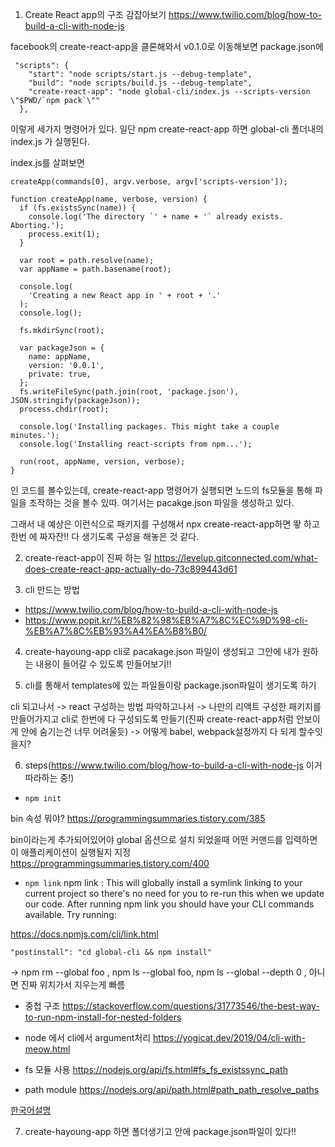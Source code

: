 1. Create React app의 구조 감잡아보기
https://www.twilio.com/blog/how-to-build-a-cli-with-node-js

facebook의 create-react-app을 클론해와서 v0.1.0로 이동해보면 package.json에 
```
 "scripts": {
    "start": "node scripts/start.js --debug-template",
    "build": "node scripts/build.js --debug-template",
    "create-react-app": "node global-cli/index.js --scripts-version \"$PWD/`npm pack`\""
  },
```
이렇게 세가지 명령어가 있다. 일단 npm create-react-app 하면 global-cli 폴더내의 index.js 가 실행된다. 


index.js를 살펴보면

```
createApp(commands[0], argv.verbose, argv['scripts-version']);

function createApp(name, verbose, version) {
  if (fs.existsSync(name)) {
    console.log('The directory `' + name + '` already exists. Aborting.');
    process.exit(1);
  }

  var root = path.resolve(name);
  var appName = path.basename(root);

  console.log(
    'Creating a new React app in ' + root + '.'
  );
  console.log();

  fs.mkdirSync(root);

  var packageJson = {
    name: appName,
    version: '0.0.1',
    private: true,
  };
  fs.writeFileSync(path.join(root, 'package.json'), JSON.stringify(packageJson));
  process.chdir(root);

  console.log('Installing packages. This might take a couple minutes.');
  console.log('Installing react-scripts from npm...');

  run(root, appName, version, verbose);
}
```

인 코드를 볼수있는데, create-react-app 명령어가 실행되면 노드의 fs모듈을 통해 파일을 조작하는 것을 볼수 있따. 
여기서는 pacakge.json 파일을 생성하고 있다. 


그래서 내 예상은 이런식으로 패키지를 구성해서 npx create-react-app하면 뙇 하고 한번 에 짜자잔!! 다 생기도록 구성을 해놓은 것 같다. 



2. create-react-app이 진짜 하는 일
https://levelup.gitconnected.com/what-does-create-react-app-actually-do-73c899443d61


3. cli 만드는 방법
- https://www.twilio.com/blog/how-to-build-a-cli-with-node-js
- https://www.popit.kr/%EB%82%98%EB%A7%8C%EC%9D%98-cli-%EB%A7%8C%EB%93%A4%EA%B8%B0/


4. create-hayoung-app cli로 pacakage.json 파일이 생성되고 그안에 내가 원하는 내용이 들어갈 수 있도록 만들어보기!!


5. cli를 통해서 templates에 있는 파일들이랑 package.json파일이 생기도록 하기

cli 되고나서 -> react 구성하는 방법 파악하고나서 -> 나만의 리액트 구성한 패키지를 만들어가지고 cli로 한번에 다 구성되도록 만들기(진짜 create-react-app처럼 안보이게 안에 숨기는건 너무 어려울듯) ->  어떻게 babel, webpack설정까지 다 되게 할수잇을지?


6. steps(https://www.twilio.com/blog/how-to-build-a-cli-with-node-js 이거 따라하는 중!)
- `npm init` 

bin 속성 뭐야? https://programmingsummaries.tistory.com/385

bin이라는게 추가되어있어야 global 옵션으로 설치 되었을때 어떤 커맨드를 입력하면 이 애플리케이션이 실행될지 지정
https://programmingsummaries.tistory.com/400


- `npm link`
npm link : This will globally install a symlink linking to your current project so there's no need for you to re-run this when we update our code. After running npm link you should have your CLI commands available. Try running:

https://docs.npmjs.com/cli/link.html

`"postinstall": "cd global-cli && npm install"`

-> npm rm --global foo , npm ls --global foo, npm ls --global --depth 0 , 아니면 진짜 위치가서 지우는게 빠름

- 중첩 구조
https://stackoverflow.com/questions/31773546/the-best-way-to-run-npm-install-for-nested-folders


- node 에서 cli에서 argument처리
https://yogicat.dev/2019/04/cli-with-meow.html

- fs 모듈 사용
https://nodejs.org/api/fs.html#fs_fs_existssync_path


- path module
https://nodejs.org/api/path.html#path_path_resolve_paths

[한국어설명](https://www.hanumoka.net/2018/11/08/node-20181108-node-path-join-vs-resolve/)


7. create-hayoung-app 하면 폴더생기고 안에 package.json파일이 있다!!